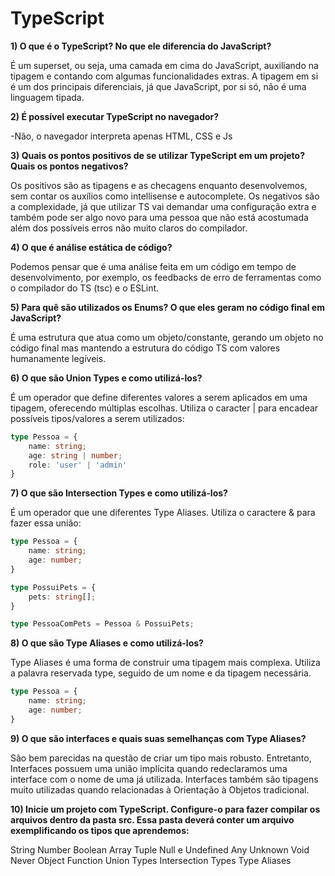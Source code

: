 # TypeScript

**1) O que é o TypeScript? No que ele diferencia do JavaScript?**

É um superset, ou seja, uma camada em cima do JavaScript, auxiliando na tipagem e contando com algumas funcionalidades extras. A tipagem em si é um dos principais diferenciais, já que JavaScript, por si só, não é uma linguagem tipada.

**2) É possível executar TypeScript no navegador?**

-Não, o navegador interpreta apenas HTML, CSS e Js

**3) Quais os pontos positivos de se utilizar TypeScript em um projeto? Quais os pontos negativos?**

Os positivos são as tipagens e as checagens enquanto desenvolvemos, sem contar os auxílios como intellisense e autocomplete. Os negativos são a complexidade, já que utilizar TS vai demandar uma configuração extra e também pode ser algo novo para uma pessoa que não está acostumada além dos possíveis erros não muito claros do compilador.

**4) O que é análise estática de código?**

Podemos pensar que é uma análise feita em um código em tempo de desenvolvimento, por exemplo, os feedbacks de erro de ferramentas como o compilador do TS (tsc) e o ESLint.

**5) Para quê são utilizados os Enums? O que eles geram no código final em JavaScript?**

É uma estrutura que atua como um objeto/constante, gerando um objeto no código final mas mantendo a estrutura do código TS com valores humanamente legíveis.

**6) O que são Union Types e como utilizá-los?**

É um operador que define diferentes valores a serem aplicados em uma tipagem, oferecendo múltiplas escolhas. Utiliza o caracter | para encadear possíveis tipos/valores a serem utilizados:

``` ts
type Pessoa = {
    name: string;
    age: string | number;
    role: 'user' | 'admin'
}
```
**7) O que são Intersection Types e como utilizá-los?**

É um operador que une diferentes Type Aliases. Utiliza o caractere & para fazer essa união:

``` ts
type Pessoa = {
    name: string;
    age: number;
}

type PossuiPets = {
    pets: string[];
}

type PessoaComPets = Pessoa & PossuiPets;

```

**8) O que são Type Aliases e como utilizá-los?**

Type Aliases é uma forma de construir uma tipagem mais complexa. Utiliza a palavra reservada type, seguido de um nome e da tipagem necessária.

``` ts
type Pessoa = {
    name: string;
    age: number;
}
```

**9) O que são interfaces e quais suas semelhanças com Type Aliases?**

São bem parecidas na questão de criar um tipo mais robusto. Entretanto, Interfaces possuem uma união implícita quando redeclaramos uma interface com o nome de uma já utilizada. Interfaces também são tipagens muito utilizadas quando relacionadas à Orientação à Objetos tradicional.

**10) Inicie um projeto com TypeScript. Configure-o para fazer compilar os arquivos dentro da pasta src. Essa pasta deverá conter um arquivo exemplificando os tipos que aprendemos:**

String
Number
Boolean
Array
Tuple
Null e Undefined
Any
Unknown
Void
Never
Object
Function
Union Types
Intersection Types
Type Aliases